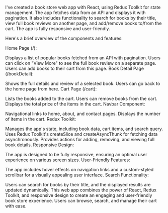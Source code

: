 
I've created a book store web app with React, using Redux Toolkit for state management. The app fetches data from an API and displays it with pagination. It also includes functionality to search for books by their title, view full book reviews on another page, and add/remove books to/from the cart. The app is fully responsive and user-friendly.

Here's a brief overview of the components and features:

Home Page (/):

Displays a list of popular books fetched from an API with pagination.
Users can click on "View More" to see the full book review on a separate page.
Users can add books to their cart from this page.
Book Detail Page (/bookDetail):

Shows the full details and review of a selected book.
Users can go back to the home page from here.
Cart Page (/cart):

Lists the books added to the cart.
Users can remove books from the cart.
Displays the total price of the items in the cart.
Navbar Component:

Navigational links to home, about, and contact pages.
Displays the number of items in the cart.
Redux Toolkit:

Manages the app's state, including book data, cart items, and search query.
Uses Redux Toolkit's createSlice and createAsyncThunk for fetching data asynchronously.
Provides actions for adding, removing, and viewing full book details.
Responsive Design:

The app is designed to be fully responsive, ensuring an optimal user experience on various screen sizes.
User-Friendly Features:

The app includes hover effects on navigation links and a custom-styled scrollbar for a visually appealing user interface.
Search Functionality:

Users can search for books by their title, and the displayed results are updated dynamically.
This web app combines the power of React, Redux Toolkit, and responsive design to create an engaging and user-friendly book store experience. Users can browse, search, and manage their cart with ease.
